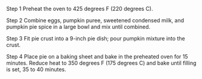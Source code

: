 Step 1
Preheat the oven to 425 degrees F (220 degrees C).

Step 2
Combine eggs, pumpkin puree, sweetened condensed milk, and pumpkin pie spice in a large bowl and mix until combined.

Step 3
Fit pie crust into a 9-inch pie dish; pour pumpkin mixture into the crust.

Step 4
Place pie on a baking sheet and bake in the preheated oven for 15 minutes. Reduce heat to 350 degrees F (175 degrees C) and bake until filling is set, 35 to 40 minutes.